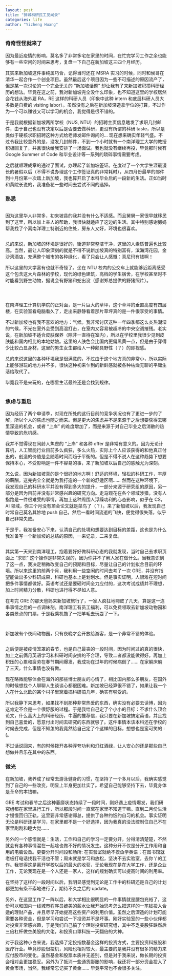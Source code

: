 ```yaml
---
layout: post
title: "狮城科研民工见闻录"
categories: life
author: "Yizheng Huang"
---
```



### 奇奇怪怪就来了

因为最近疫情的影响，莫名多了非常多宅在家里的时间，在忙完学习工作之余也能够有一些空闲的时间来思考，复盘一下自己在新加坡这三四个月经历。

其实来新加坡这件事纯属巧合，记得当时还在 MSRA 实习的时候，同时和侯哥在清华一起合作一个创业项目。虽然最后这个项目因为一些不可描述的原因流产了，但是某一次讨论的一个完全无关的 “新加坡话题” 却让我有了来新加坡积攒科研经历的想法。毕竟在这之前，我对新加坡完全没什么印象，也不知道这里的学校居然会花钱从海外雇 RA，RE 这样的科研人员（印象中这种 intern 和底层科研人员大多数是自费的 visiting labor）。虽然没有之后在新加坡深造拿学位的打算，不过作为一个可以赚钱又可以学习的机会，我觉得是很不错的。

于是我就根据新加坡两所学校（NUS, NTU）的招聘主页信息瞎发了求职几封邮件，由于自己也没有决定以后是否要去做科研，更没有所谓的科研 taste，所以是类似于硬核求职招聘这种方式给老师发邮件询问的... 现在想来确实年轻气盛。不过令我比较意外的是，没发几封邮件，不到一个小时就有一个南洋理工大学的教授积极回复了，并且很快给我安排了一场面试。我也就没有继续再投，毕竟那时候有 Google Summer of Code 和毕业设计等一系列的琐碎事情需要考虑。

之后就顺理成章的通过了面试，办理起了新加坡签证。在度过了一个大学生涯最漫长的暑假以后（不得不说办理这个工作签证真的非常耗时），从四月份最早的邮件到十月份第一次踏上新加坡，我也算开启了本科毕业后的一段新的生活。正如当时和黄院长说的，我准备花一些时间去尝试不同的选择。

### 熟悉

![]()

因为这里华人非常多，初来坡县的我并没有什么不适感。而且舅舅一家很早就移民到了这里，所以加上亲人的帮助，我很快就适应了这边的生活。其中特别感谢舅妈帮我找了个离南洋理工特别近的住处，房东人又好，环境也很喜欢。

![]()

总的来说，新加坡的环境是很好的，街道非常整洁干净，这里的人素质普遍也比较高。当然，最让人印象深刻的就是不得不说新加坡真的特别富有，滨海湾花园，金沙湾酒店，充满整个城市的各种绿化，看了只会让人感慨：真尼玛有钱啊！

所以这里的大学富有也就不奇怪了。坐在 NTU 校内的公交车上就能够近距离感受这个包含这大片森林的学校，现代的绿色建筑，高档的学生宿舍，在学校甚至时不时能看到野生动物，据说会有野猪和蛇出没（感谢郑总提供的野猪照片）。

![]()

![]()

![]()

在南洋理工计算机学院的正对面，是一片巨大的草坪，这个草坪的垂直高度有四层楼，在实验室看电脑看久了，走出来静静看着那片草坪真的是一件很享受的事情。

不过新加坡也有我不喜欢的地方：气候。我非常讨厌这种一年四季都这么炎热潮湿的气候，不光在室外会受到高温打击，在室内又容易被超冷的中央空调摧残。老实说，在新加坡不适合皮肤保养（除非一直待在室内），所以在学校里我很少见到皮肤能和国内相比的本地姑娘。这里的人肤色会比国内更偏黑黄一点，但是由于穿得少比较凸显身材，这里的男生女生都给人一种颇具野性（？）的即视感。

总的来说这里的各种环境我是很满意的，不过由于这个地方真的非常小，所以实际上能够游玩的地方并不多，很快这种初来乍到的新鲜感就被各种枯燥无聊的平庸生活给取代了。

毕竟我不是来玩的，在哪里生活最终还是会找到规律。

![]()

### 焦虑与重启

因为经历了两个申请季，对现在所处的这行目前的竞争状况也有了更进一步的了解，所以个人的焦虑也随之而来。但是更大的焦虑并不是来源于之后想要获得去哪里深造的机会，或者 “上岸” 的难度增加了，而是来源于对自己毕业之后消散的热情导致的危机感。

我并不觉得现在同龄人焦虑的 “上岸” 和各种 offer 是非常有意义的。因为无论计算机，人工智能行业目前多么疯狂，多么火热，实际上个人应该获得的和他真正付出的，创造的价值是会随着时间而趋于平衡的。但是不得不说人在这种趋势下想要保持本心，不受影响是一件不容易的事，来了新加坡以后自己的感触尤为深刻。

怎么说，因为新加坡真的是个很好的地方啊！舒适的环境，轻松的科研工作，丰厚的薪酬。这完完全全就是为我打造的一个新的舒适区啊…… 然而在这种环境下，我发现自己的科研水平并没有得到多大的提升，一部分来源于研究组的原因，另一部分是因为目前并没有非常感兴趣的研究方向。走马观花在各个领域涉猎，没有人指路是一件很难受的事情，再加上这种周围人浮躁功利的心态影响，似乎在 CS，AI 领域，你三个月没有顶会论文就是菜鸟了（？）。来了新加坡以后，我发现自己时常自己莫名其妙地 push 自己，然后一看时间流逝的飞快，便觉得很失落，似乎自己非常失败。

于是乎，我准备安心下来，认清自己的处境和想要达到目标的差距，这也是为什么我准备写一个新加坡的总结的原因，一来记录，二来复盘。

![]()

其实第一天来到南洋理工，抱着要好好做科研心态的我就发现，当时自己去求职页面上 “求职” 这个操作是非常失误的，因为你并不了解人家在做什么。当我意识到了这一点，我决定稍微改变自己的预期和目标，尽量让自己的计划拟合目前的环境。所以来这里的前两个月，我利用一些空闲的时间去考了一次 GRE，并没有指望能做出多少科研成果，科研也基本上是划划水。但是事实证明，人很难在短时间把多件事情都做好。英语考试还是要砸时间全力应付的，这次考试成绩并不理想，加上时间精力分散，科研也进行得不尽如人意。

在考完 GRE 的那天爸妈来新加坡旅行了，一家人疯狂地嗨皮了几天，算是这一连串事情之后的一点调味剂。南洋理工有员工福利，可以免费领取去新加坡动物园和各类景点的门票，于是我乘机撸了一把羊毛去玩耍了一下。

![]()

![]()

新加坡有个夜间动物园，只有夜晚才会开放给游客，是一个非常不错的体验。

![]()

之后便是被疫情笼罩的春节，也是自己最丧的一段时间，因为时间过的真的很快，加上之前俩月英语学习和科研时间安排的不合理，导致二者都没能做得好。再加上积压的心累和疲劳在春节期间爆发，我成功在过年的时候病倒了…… 在家躺床躺了三天，什么事情也没有做。

现在略微能够体会在海外的那些博士朋友的心情了，相比国内那么多朋友，在国外的时候想找个人聊聊人生谈谈心都很困难。新加坡已经算很不错了，如果让我一个人在什么北欧的某个村子里窝着搞科研搞几年，确实有够受的。

所以我静下来思考，如果找不到那种非常热爱的东西，确实没有必要去读博，因为这肯定不会是一个很舒服的过程。于是我给自己定了个小小的目标：不求什么顶会论文，什么高大上的科研经历，牛逼的推荐信，我只要在新加坡搞定英语，并且找到自己喜爱的，愿意付出时间去研究的东西就够了。这件事情本该本科还在学校的时候去完成，但是不知怎的我竟然给自己定了个这样的目标，想想也是蛮可笑的 : (。


不过话说回来，有的时候拨开各种浮夸功利和灯红酒绿，让人安心的还是那些自己想做并且乐在其中的东西。

### 微光

在新加坡，我养成了经常去游泳健身的习惯，在坚持了一个多月以后，我确实感觉到了自己的一些改变，明显上半身更加壮实了。希望自己能够坚持下去，毕竟身体是革命的本钱嘛。

GRE 考试和春节之后这种萎靡状态持续了一段时间，刚好遇上疫情爆发，我们研究组都在家里进行工作，所以那段时间一直窝在家里不知道干嘛。直到二月份生活才慢慢回归正轨，这里要非常感谢郑总，提供了各种约饭约自习的机会。事实证明无论是科研还是学习，在家里都不是一个好选择，因为我真的没法控制住自己不在家里刷剧和睡大觉……

另外的一个感悟就是：生活，工作和自己的学习一定要分开，分得清清楚楚，不然就会有各种事情混在一起啥也做不好的情况发生。这种分开不仅是分开工作用和自用的电脑设备。更要分开时间段和场所: 在实验室就绝不摸鱼学英语；在图书馆就老板打电话找我干活也不管；周末就是学习和放松，坚决不去实验室，去你丫的工作。我觉得这是离开学校以后的最大的收获，无论我现在是在大学工作，还是企业工作，无论我现在是一个人还是一家人，这样的规划确实可以提高时间的利用率。

在坚持了这样的一段时间以后，我明显感觉到无论是工作中的科研还是自己的计划都更加有条不紊地进行了，期待不久之后的 update。

另外，在这里工作了一阵以后，和大学相比很明显的一件事情就是腰包充裕了，这份可以和国内一线城市程序员媲美的薪水让我开始思考怎么把这样的一笔钱投入合适的理财产品，并且尽早开始提高这些资产的利用价值。虽然之后深造的计划可能需要各种资金，但是学习和尝试一下投资并不是坏事。刚好实验室的一些小伙伴都对投资非常感兴趣，于是我们自己搞了个理财投资研究组，其中不乏美股狂跌然后三倍杠杆做空美股的大佬，和投资口罩科技一天翻倍的大神。

对于我这种小白来说，我选择了定投指数基金这样的投资方式，主要投资科技股和医疗行业。毕竟炒股很投机，风险也相对较大，最主要的是我并没有很多的精力来应付股市的变化。虽然基金和股票本质并无差别，但是对于我来说，做长期的投资会相对会更加稳妥。另外为了抵消一些通货膨胀的影响，我还将一部分资金投入了黄金市场，当然，我经常忘记买了黄金…… 毕竟平常也不会很多关注。










